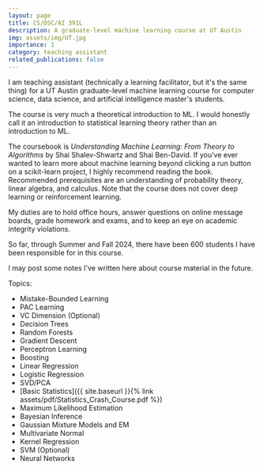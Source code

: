```yaml
---
layout: page
title: CS/DSC/AI 391L
description: A graduate-level machine learning course at UT Austin
img: assets/img/UT.jpg
importance: 1
category: teaching assistant
related_publications: false
---
```


I am teaching assistant (technically a learning facilitator, but it's the same thing) for a UT Austin graduate-level machine learning course for computer science, data science, and artificial intelligence master's students.

The course is very much a theoretical introduction to ML. I would honestly call it an introduction to statistical learning theory rather than an introduction to ML.

The coursebook is _Understanding Machine Learning: From Theory to Algorithms_ by Shai Shalev-Shwartz and Shai Ben-David. If you've ever wanted to learn more about machine learning beyond clicking a run button on a scikit-learn project, I highly recommend reading the book. Recommended prerequisites are an understanding of probability theory, linear algebra, and calculus. Note that the course does not cover deep learning or reinforcement learning.

My duties are to hold office hours, answer questions on online message boards, grade homework and exams, and to keep an eye on academic integrity violations.

So far, through Summer and Fall 2024, there have been 600 students I have been responsible for in this course.

I may post some notes I've written here about course material in the future.

Topics:

- Mistake-Bounded Learning
- PAC Learning
- VC Dimension (Optional)
- Decision Trees
- Random Forests
- Gradient Descent
- Perceptron Learning
- Boosting
- Linear Regression
- Logistic Regression
- SVD/PCA
- [Basic Statistics]({{ site.baseurl }}{% link assets/pdf/Statistics_Crash_Course.pdf %})
- Maximum Likelihood Estimation
- Bayesian Inference
- Gaussian Mixture Models and EM
- Multivariate Normal
- Kernel Regression
- SVM (Optional)
- Neural Networks
